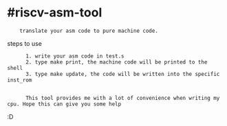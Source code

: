 # #riscv-asm-tool
		translate your asm code to pure machine code. 
steps to use

          1. write your asm code in test.s
          2. type make print, the machine code will be printed to the shell
          3. type make update, the code will be written into the specific inst_rom
        

          This tool provides me with a lot of convenience when writing my cpu. Hope this can give you some help 


:D
